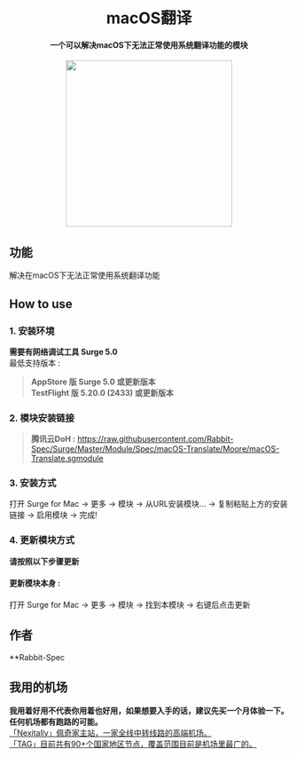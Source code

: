 <h1 align="center">macOS翻译</h1>

<h4 align="center">一个可以解决macOS下无法正常使用系统翻译功能的模块 </h4>

<p align="center">
<img src="https://raw.githubusercontent.com/Rabbit-Spec/Surge/Master/Module/Spec/macOS-Translate/img/1.PNG" width="300"></img>
</p>

## 功能
解决在macOS下无法正常使用系统翻译功能

## How to use
### 1. 安装环境
**需要有网络调试工具 Surge 5.0**<br>
最低支持版本 :<br>
>**AppStore 版 Surge 5.0 或更新版本**<br>
>**TestFlight 版 5.20.0 (2433) 或更新版本**

### 2. 模块安装链接
> **腾讯云DoH :** https://raw.githubusercontent.com/Rabbit-Spec/Surge/Master/Module/Spec/macOS-Translate/Moore/macOS-Translate.sgmodule<br>

### 3. 安装方式
打开 Surge for Mac -> 更多 -> 模块 -> 从URL安装模块... -> 复制粘贴上方的安装链接 -> 启用模块 -> 完成!

### 4. 更新模块方式
**请按照以下步骤更新**<br>
#### 更新模块本身 : 
打开 Surge for Mac -> 更多 -> 模块 -> 找到本模块 -> 右键后点击更新<br>

## 作者
**Rabbit-Spec<br>

## 我用的机场
**我用着好用不代表你用着也好用，如果想要入手的话，建议先买一个月体验一下。任何机场都有跑路的可能。**<br>
[「Nexitally」佩奇家主站，一家全线中转线路的高端机场。](https://naixii.com/signupbyemail.aspx?MemberCode=0b532ff85dda43e595fb1ae17843ae6d20211110231626) <br>
[「TAG」目前共有90+个国家地区节点，覆盖范围目前是机场里最广的。](https://tagss.pro#/register?invite=hlnIqYOx) <br>